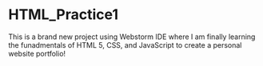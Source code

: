 # HTML_Practice1
This is a brand new project using Webstorm IDE where I am finally learning the funadmentals of HTML 5, CSS, and JavaScript to create a personal website portfolio!

